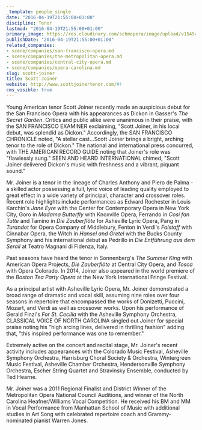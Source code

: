 ```yaml
---
_template: people_single
date: "2016-04-19T21:55:00+01:00"
discipline: Tenor
lastmod: "2016-04-19T21:55:00+01:00"
primary_image: https://res.cloudinary.com/schmopera/image/upload/v1545409169/media/webhook-uploads/1461099206859/2016-04-20---Scott-Joiner.jpg.jpg
publishDate: "2016-04-19T21:55:00+01:00"
related_companies:
- scene/companies/san-francisco-opera.md
- scene/companies/the-metropolitan-opera.md
- scene/companies/central-city-opera.md
- scene/companies/opera-carolina.md
slug: scott-joiner
title: Scott Joiner
website: http://www.scottjoinertenor.com/#!
cms_visible: true
---
```


Young American tenor Scott Joiner recently made an auspicious debut for the San Francisco Opera with his appearances as Dickon in Gasser's *The Secret Garden*. Critics and public alike were unanimous in their praise, with the SAN FRANCISCO EXAMINER exclaiming, "Scott Joiner, in his local debut, was splendid as Dickon." Accordingly, the SAN FRANCISCO CHRONICLE noted, "A stellar cast...Scott Joiner brings a bright, arching tenor to the role of Dickon." The national and international press concurred, with THE AMERICAN RECORD GUIDE noting that Joiner's role was "flawlessly sung." SEEN AND HEARD INTERNATIONAL chimed, "Scott Joiner delivered Dickon's music with freshness and a vibrant, piquant sound."

Mr. Joiner is a tenor in the lineage of Charles Anthony and Piero de Palma - a skilled actor possessing a full, lyric voice of leading quality employed to great effect in a wide variety of principal, character and crossover roles. Recent role highlights include performances as Edward Rochester in Louis Karchin's *Jane Eyre* with the Center for Contemporary Opera in New York City, Goro in *Madama Butterfly* with Knoxville Opera, Ferrando in *Cosí fan Tutte* and Tamino in *Die Zauberflöte* for Asheville Lyric Opera, Pang in *Turandot* for Opera Company of Middlebury, Fenton in Verdi's *Falstaff* with Cinnabar Opera, the Witch in *Hansel and Gretel* with the Bucks County Symphony and his international debut as Pedrillo in *Die Entführung aus dem Serail* at Teatro Magnani di Fidenza, Italy. 

Past seasons have heard the tenor in Sonnenberg's *The Summer King* with American Opera Projects, *Die Zauberflöte* at Central City Opera, and *Tosca* with Opera Colorado. In 2014, Joiner also appeared in the world premiere of the *Boston Tea Party Opera* at the New York International Fringe Festival.

As a principal artist with Asheville Lyric Opera, Mr. Joiner demonstrated a broad range of dramatic and vocal skill, assuming nine roles over four seasons in repertoire that encompassed the works of Donizetti, Puccini, Mozart, and Verdi as well as crossover works. Upon his performance of Gerald Finzi's *For St. Cecilia* with the Asheville Symphony Orchestra, CLASSICAL VOICE OF NORTH CAROLINA singled out Joiner for special praise noting his "high arcing lines, delivered in thrilling fashion" adding that, "this inspired performance was one to remember."

Extremely active on the concert and recital stage, Mr. Joiner's recent activity includes appearances with the Colorado Music Festival, Asheville Symphony Orchestra, Harrisburg Choral Society & Orchestra, Wintergreen Music Festival, Asheville Chamber Orchestra, Hendersonville Symphony Orchestra, Escher String Quartet and Stravinsky Ensemble, conducted by Ted Hearne.

Mr. Joiner was a 2011 Regional Finalist and District Winner of the Metropolitan Opera National Council Auditions, and winner of the North Carolina Heafner/Williams Vocal Competition. He received his BM and MM in Vocal Performance from Manhattan School of Music with additional studies in Art Song with celebrated repertoire coach and Grammy-nominated pianist Warren Jones.
